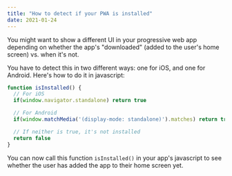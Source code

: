 ```yaml
---
title: "How to detect if your PWA is installed"
date: 2021-01-24
---
```

You might want to show a different UI in your progressive web app depending on whether the app's "downloaded" (added to the user's home screen) vs. when it's not.

You have to detect this in two different ways: one for iOS, and one for Android. Here's how to do it in javascript:

```javascript
function isInstalled() {
  // For iOS
  if(window.navigator.standalone) return true

  // For Android
  if(window.matchMedia('(display-mode: standalone)').matches) return true

  // If neither is true, it's not installed
  return false
}
```

You can now call this function `isInstalled()` in your app's javascript to see whether the user has added the app to their home screen yet.